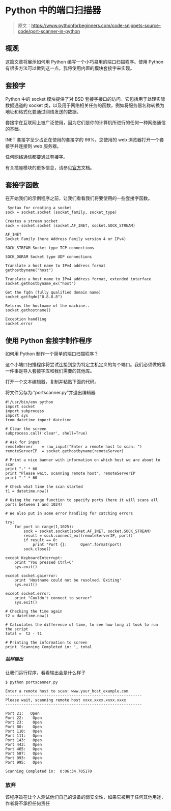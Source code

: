 # Python 中的端口扫描器

> 原文：<https://www.pythonforbeginners.com/code-snippets-source-code/port-scanner-in-python>

## 概观

这篇文章将展示如何用 Python 编写一个小巧易用的端口扫描程序。使用 Python 有很多方法可以做到这一点，我将使用内置的模块套接字来实现。

## 套接字

Python 中的 socket 模块提供了对 BSD 套接字接口的访问。它包括用于处理实际数据通道的 socket 类，以及用于网络相关任务的函数，例如将服务器名称转换为地址和格式化要通过网络发送的数据。

套接字在互联网上被广泛使用，因为它们是你的计算机所进行的任何一种网络通信的基础。

INET 套接字至少占正在使用的套接字的 99%。您使用的 web 浏览器打开一个套接字并连接到 web 服务器。

任何网络通信都要通过套接字。

有关插座模块的更多信息，请参见[官方](https://docs.python.org/2/howto/sockets.html "socket_python")文档。

## 套接字函数

在开始我们的示例程序之前，让我们看看我们将要使用的一些套接字函数。

```
 Syntax for creating a socket
sock = socket.socket (socket_family, socket_type)

Creates a stream socket
sock = socket.socket (socket.AF_INET, socket.SOCK_STREAM)

AF_INET 
Socket Family (here Address Family version 4 or IPv4) 

SOCK_STREAM Socket type TCP connections 

SOCK_DGRAM Socket type UDP connections 

Translate a host name to IPv4 address format 
gethostbyname("host") 

Translate a host name to IPv4 address format, extended interface
socket.gethostbyname_ex("host")  

Get the fqdn (fully qualified domain name)
socket.getfqdn("8.8.8.8")  

Returns the hostname of the machine..
socket.gethostname()  

Exception handling
socket.error
```

## 使用 Python 套接字制作程序

如何用 Python 制作一个简单的端口扫描程序？

这个小端口扫描程序将尝试连接到您为特定主机定义的每个端口。我们必须做的第一件事是导入套接字库和我们需要的其他库。

打开一个文本编辑器，复制并粘贴下面的代码。

将文件另存为:“portscanner.py”并退出编辑器

```
#!/usr/bin/env python
import socket
import subprocess
import sys
from datetime import datetime

# Clear the screen
subprocess.call('clear', shell=True)

# Ask for input
remoteServer    = raw_input("Enter a remote host to scan: ")
remoteServerIP  = socket.gethostbyname(remoteServer)

# Print a nice banner with information on which host we are about to scan
print "-" * 60
print "Please wait, scanning remote host", remoteServerIP
print "-" * 60

# Check what time the scan started
t1 = datetime.now()

# Using the range function to specify ports (here it will scans all ports between 1 and 1024)

# We also put in some error handling for catching errors

try:
    for port in range(1,1025):  
        sock = socket.socket(socket.AF_INET, socket.SOCK_STREAM)
        result = sock.connect_ex((remoteServerIP, port))
        if result == 0:
            print "Port {}: 	 Open".format(port)
        sock.close()

except KeyboardInterrupt:
    print "You pressed Ctrl+C"
    sys.exit()

except socket.gaierror:
    print 'Hostname could not be resolved. Exiting'
    sys.exit()

except socket.error:
    print "Couldn't connect to server"
    sys.exit()

# Checking the time again
t2 = datetime.now()

# Calculates the difference of time, to see how long it took to run the script
total =  t2 - t1

# Printing the information to screen
print 'Scanning Completed in: ', total 
```

##### 抽样输出

让我们运行程序，看看输出会是什么样子

```
$ python portscanner.py

Enter a remote host to scan: www.your_host_example.com
------------------------------------------------------------
Please wait, scanning remote host xxxx.xxxx.xxxx.xxxx
------------------------------------------------------------

Port 21:   Open
Port 22:    Open
Port 23:    Open
Port 80:    Open
Port 110:   Open
Port 111:   Open
Port 143:   Open
Port 443:   Open
Port 465:   Open
Port 587:   Open
Port 993:   Open
Port 995:   Open

Scanning Completed in:  0:06:34.705170 
```

### 放弃

该程序旨在让个人测试他们自己的设备的弱安全性，如果它被用于任何其他用途，作者将不承担任何责任